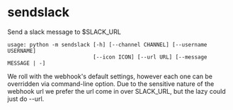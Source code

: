 # sendslack
Send a slack message to $SLACK_URL
```    
usage: python -m sendslack [-h] [--channel CHANNEL] [--username USERNAME]
                           [--icon ICON] [--url URL] [--message MESSAGE | -]
```
We roll with the webhook's default settings, however each one can be overridden
via command-line option. Due to the sensitive nature of the webhook url we
prefer the url come in over SLACK_URL, but the lazy could just do --url.
